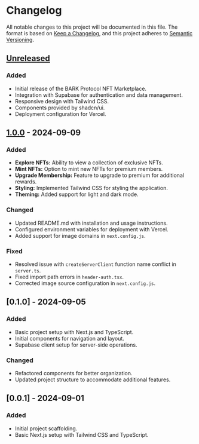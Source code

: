 # Changelog

All notable changes to this project will be documented in this file. The format is based on [Keep a Changelog](https://keepachangelog.com/en/1.0.0/), and this project adheres to [Semantic Versioning](https://semver.org/spec/v2.0.0.html).

## [Unreleased]

### Added
- Initial release of the BARK Protocol NFT Marketplace.
- Integration with Supabase for authentication and data management.
- Responsive design with Tailwind CSS.
- Components provided by shadcn/ui.
- Deployment configuration for Vercel.

## [1.0.0] - 2024-09-09

### Added
- **Explore NFTs:** Ability to view a collection of exclusive NFTs.
- **Mint NFTs:** Option to mint new NFTs for premium members.
- **Upgrade Membership:** Feature to upgrade to premium for additional rewards.
- **Styling:** Implemented Tailwind CSS for styling the application.
- **Theming:** Added support for light and dark mode.

### Changed
- Updated README.md with installation and usage instructions.
- Configured environment variables for deployment with Vercel.
- Added support for image domains in `next.config.js`.

### Fixed
- Resolved issue with `createServerClient` function name conflict in `server.ts`.
- Fixed import path errors in `header-auth.tsx`.
- Corrected image source configuration in `next.config.js`.

## [0.1.0] - 2024-09-05

### Added
- Basic project setup with Next.js and TypeScript.
- Initial components for navigation and layout.
- Supabase client setup for server-side operations.

### Changed
- Refactored components for better organization.
- Updated project structure to accommodate additional features.

## [0.0.1] - 2024-09-01

### Added
- Initial project scaffolding.
- Basic Next.js setup with Tailwind CSS and TypeScript.

[Unreleased]: https://github.com/your-username/nft-marketplace/compare/v1.0.0...HEAD
[1.0.0]: https://github.com/your-username/nft-marketplace/releases/tag/v1.0.0
